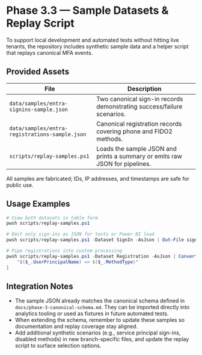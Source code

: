 # Phase 3.3 — Sample Datasets & Replay Script

To support local development and automated tests without hitting live tenants, the repository includes synthetic sample data and a helper script that replays canonical MFA events.

## Provided Assets
| File | Description |
|------|-------------|
| `data/samples/entra-signins-sample.json` | Two canonical sign-in records demonstrating success/failure scenarios. |
| `data/samples/entra-registrations-sample.json` | Canonical registration records covering phone and FIDO2 methods. |
| `scripts/replay-samples.ps1` | Loads the sample JSON and prints a summary or emits raw JSON for pipelines. |

All samples are fabricated; IDs, IP addresses, and timestamps are safe for public use.

## Usage Examples
```powershell
# View both datasets in table form
pwsh scripts/replay-samples.ps1

# Emit only sign-ins as JSON for tests or Power BI load
pwsh scripts/replay-samples.ps1 -Dataset SignIn -AsJson | Out-File signins.json

# Pipe registrations into custom processing
pwsh scripts/replay-samples.ps1 -Dataset Registration -AsJson | ConvertFrom-Json | ForEach-Object {
    "$($_.UserPrincipalName) => $($_.MethodType)"
}
```

## Integration Notes
- The sample JSON already matches the canonical schema defined in `docs/phase-3-canonical-schema.md`. They can be imported directly into analytics tooling or used as fixtures in future automated tests.
- When extending the schema, remember to update these samples so documentation and replay coverage stay aligned.
- Add additional synthetic scenarios (e.g., service principal sign-ins, disabled methods) in new branch-specific files, and update the replay script to surface selection options.
